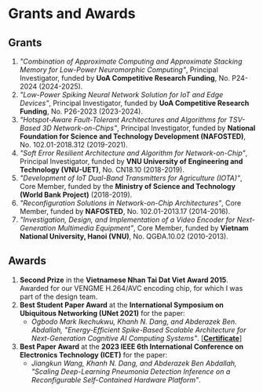 # Grants and Awards


## Grants

1. *"Combination of Approximate Computing and Approximate Stacking Memory for Low-Power Neuromorphic Computing"*, Principal Investigator, funded by **UoA Competitive Research Funding**, No. P24-2024 (2024-2025).
2. *"Low-Power Spiking Neural Network Solution for IoT and Edge Devices"*, Principal Investigator, funded by **UoA Competitive Research Funding**, No. P26-2023 (2023-2024).
3. *"Hotspot-Aware Fault-Tolerant Architectures and Algorithms for TSV-Based 3D Network-on-Chips"*, Principal Investigator, funded by **National Foundation for Science and Technology Development (NAFOSTED)**, No. 102.01-2018.312 (2019-2021).
4. *"Soft Error Resilient Architecture and Algorithm for Network-on-Chip"*, Principal Investigator, funded by **VNU University of Engineering and Technology (VNU-UET)**, No. CN18.10 (2018-2019).
5. *"Development of IoT Dual-Band Transmitters for Agriculture (IOTA)"*, Core Member, funded by the **Ministry of Science and Technology (World Bank Project)** (2018-2019).
6. *"Reconfiguration Solutions in Network-on-Chip Architectures"*, Core Member, funded by **NAFOSTED**, No. 102.01-2013.17 (2014-2016).
7. *"Investigation, Design, and Implementation of a Video Encoder for Next-Generation Multimedia Equipment"*, Core Member, funded by **Vietnam National University, Hanoi (VNU)**, No. QGĐA.10.02 (2010-2013).

## Awards

1. **Second Prize** in the **Vietnamese Nhan Tai Dat Viet Award 2015**. Awarded for our VENGME H.264/AVC encoding chip, for which I was part of the design team.
2. **Best Student Paper Award** at the **International Symposium on Ubiquitous Networking (UNet 2021)** for the paper:  
      - *Ogbodo Mark Ikechukwu, Khanh N. Dang, and Abderazek Ben. Abdallah, "Energy-Efficient Spike-Based Scalable Architecture for Next-Generation Cognitive AI Computing Systems"*. \[[**Certificate**](assets/awards/2021-Unet.jpg)\]
3. **Best Paper Award** at the **2023 IEEE 6th International Conference on Electronics Technology (ICET)** for the paper:  
      - *Jiangkun Wang, Khanh N. Dang, and Abderazek Ben Abdallah, "Scaling Deep-Learning Pneumonia Detection Inference on a Reconfigurable Self-Contained Hardware Platform"*.
